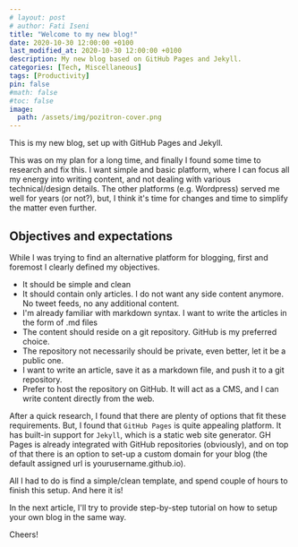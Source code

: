 ```yaml
---
# layout: post
# author: Fati Iseni
title: "Welcome to my new blog!"
date: 2020-10-30 12:00:00 +0100
last_modified_at: 2020-10-30 12:00:00 +0100
description: My new blog based on GitHub Pages and Jekyll.
categories: [Tech, Miscellaneous]
tags: [Productivity]
pin: false
#math: false
#toc: false
image:
  path: /assets/img/pozitron-cover.png
---
```

This is my new blog, set up with GitHub Pages and Jekyll.

This was on my plan for a long time, and finally I found some time to research and fix this. I want simple and basic platform, where I can focus all my energy into writing content, and not dealing with various technical/design details. The other platforms (e.g. Wordpress) served me well for years (or not?), but, I think it's time for changes and time to simplify the matter even further.

## Objectives and expectations

While I was trying to find an alternative platform for blogging, first and foremost I clearly defined my objectives.

- It should be simple and clean
- It should contain only articles. I do not want any side content anymore. No tweet feeds, no any additional content.
- I'm already familiar with markdown syntax. I want to write the articles in the form of .md files
- The content should reside on a git repository. GitHub is my preferred choice.
- The repository not necessarily should be private, even better, let it be a public one.
- I want to write an article, save it as a markdown file, and push it to a git repository.
- Prefer to host the repository on GitHub. It will act as a CMS, and I can write content directly from the web.

After a quick research, I found that there are plenty of options that fit these requirements. But, I found that `GitHub Pages` is quite appealing platform. It has built-in support for `Jekyll`, which is a static web site generator. GH Pages is already integrated with GitHub repositories (obviously), and on top of that there is an option to set-up a custom domain for your blog (the default assigned url is yourusername.github.io).

All I had to do is find a simple/clean template, and spend couple of hours to finish this setup. And here it is!

In the next article, I'll try to provide step-by-step tutorial on how to setup your own blog in the same way.

Cheers!